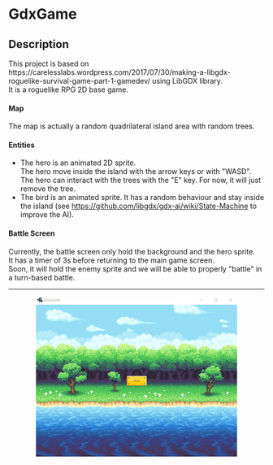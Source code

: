 # GdxGame

## Description

<p>This project is based on https://carelesslabs.wordpress.com/2017/07/30/making-a-libgdx-roguelike-survival-game-part-1-gamedev/
using LibGDX library.<br>
It is a roguelike RPG 2D base game.</p>

#### Map
<p>The map is actually a random quadrilateral island area with random trees.</p>

#### Entities
- The hero is an animated 2D sprite. <br>
The hero move inside the island with the arrow keys or with "WASD". <br>
The hero can interact with the trees with the "E" key. For now, it will just remove the tree.
- The bird is an animated sprite. It has a random behaviour and stay inside the island (see https://github.com/libgdx/gdx-ai/wiki/State-Machine to improve the AI).

#### Battle Screen
Currently, the battle screen only hold the background and the hero sprite. <br>
It has a timer of 3s before returning to the main game screen. <br>
Soon, it will hold the enemy sprite and we will be able to properly "battle" in a turn-based battle.

-------
<p align="center">
    <img src="desktop/src/main/resources/demo/demo.gif" width="396" height="315">
</p>
